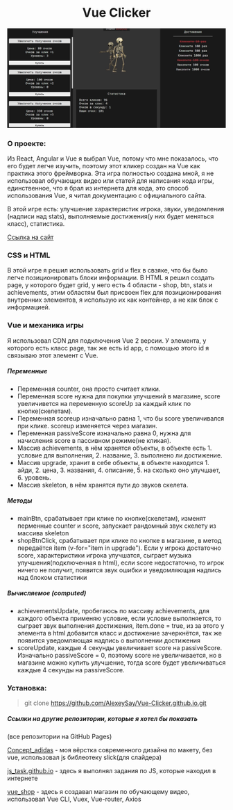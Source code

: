 <h1 align="center"> Vue Clicker </h1>

![demo photo](demo.jpg)

### О проекте:
Из React, Angular и Vue я выбрал Vue, потому что мне показалось, что его будет легче изучить, поэтому этот кликер создан на Vue как практика этого фреймворка. Эта игра полностью создана мной, я не использовал обучающих видео или статей для написания кода игры, единственное, что я брал из интернета для кода, это способ использования Vue, я читал документацию с официального сайта.

В этой игре есть: улучшение характеристик игрока, звуки, уведомления (надписи над stats), выполняемые достижения(у них будет меняться класс), статистика.

[Ссылка на сайт](https://alexeysay.github.io/Vue-Clicker.github.io/)
### CSS и HTML
В этой игре я решил использовать grid и flex в свзяке, что бы было легче позиционировать блоки информации. В HTML я решил создать page, у которого будет grid, у него есть 4 области - shop, btn, stats и achievements, этим областям был присвоен flex для позиционирования внутренних элементов, я использую их как контейнер, а не как блок с информацией.

### Vue и механика игры
Я использовал CDN для подключения Vue 2 версии. У элемента, у которого есть класс page, так же есть id app, с помощью этого id я связываю этот элемент с Vue.

##### Переменные
- Переменная counter, она просто считает клики. 
- Переменная score нужна для покупки улучшений в магазине, score увеличивется на переменную scoreUp за каждый клик по кнопке(скелетам).
- Переменная scoreup изначально равна 1, что бы score увеличивался при клике. scoreup изменяется через магазин.
- Переменная passiveScore изначально равна 0, нужна для начисления score в пассивном режиме(не кликая). 
- Массив achievements, в нём хранятся объекты, в объекте есть 1. условие для выполнения, 2. название, 3. выполнено ли достижение. 
- Массив upgrade, хранит в себе объекты, в объекте находится 1. айди, 2. цена, 3. названия, 4. описание, 5. на сколько оно улучшает, 6. уровень. 
- Массив skeleton, в нём хранятся пути до звуков скелета.

##### Методы
- mainBtn, срабатывает при клике по кнопке(скелетам), изменят перменные counter и score, запускает рандомный звук скелету из массива skeleton
- shopBtnClick, срабатывает при клике по кнопке в магазине, в метод передаётся item (v-for="item in upgrade"). Если у игрока достаточно score, характеристики игрока улучшатся, сыграет музыка улучшения(подключенная в html), если score недостаточно, то игрок ничего не получит, появится звук ошибки и уведомляющая надпись над блоком статистики

##### Вычисляемое (computed)
- achievementsUpdate, пробегаюсь по массиву achievements, для каждого объекта применяю условие, если условие выполняется, то сыграет звук выполнения достижения, item.done = true, из за этого у элемента в html добавится класс и достижение зачеркнётся, так же появится уведомляющая надпись о выполнении достижения
- scoreUpdate, каждые 4 секунды увеличивает score на passiveScore. Изначально passiveScore = 0, поэтому score не увеличивается, но в магазине можно купить улучшение, тогда score будет увеличиваться каждые 4 секунды на passiveScore.

### Установка:
> git clone https://github.com/AlexeySay/Vue-Clicker.github.io.git

##### Ссылки на другие репозитории, которые я хотел бы показать
(все репозитории на GitHub Pages)

[Concept_adidas](https://github.com/AlexeySay/Concept_adidas) - моя вёрстка современного дизайна по макету, без vue, использовал js библеотеку slick(для слайдера)

[js_task.github.io](https://github.com/AlexeySay/js_task.github.io) - здесь я выполнял задания по JS, которые находил в интернете

[vue_shop](https://github.com/AlexeySay/vue_shop) - здесь я создавал магазин по обучающему видео, использовал Vue CLI, Vuex, Vue-router, Axios
